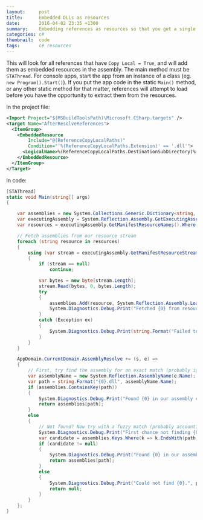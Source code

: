 ```yaml
---
layout:     post
title:      Embedded DLLs as resources
date:       2016-04-02 23:35 +1300
summary:    Embedding references as resources so that you get a single file executable.
categories: c#
thumbnail:  code
tags:       c# resources
---
```


This will look for all references that have `Copy Local = True`, and will add them as embedded resources in the assembly. 
The main method must be `STAThread`. For console apps, start the app from an instance of a class (eg. `new Program().Start()`). 
If you put the app code in the static `Main()` method, or any other static method for that matter, references will attempt to 
load before you have the opportunity to extract them from the resources.


In the project file:

```xml
<Import Project="$(MSBuildToolsPath)\Microsoft.CSharp.targets" />
<Target Name="AfterResolveReferences">
  <ItemGroup>
    <EmbeddedResource
        Include="@(ReferenceCopyLocalPaths)" 
        Condition="'%(ReferenceCopyLocalPaths.Extension)' == '.dll'">
      <LogicalName>%(ReferenceCopyLocalPaths.DestinationSubDirectory)%(ReferenceCopyLocalPaths.Filename)%(ReferenceCopyLocalPaths.Extension)</LogicalName>
    </EmbeddedResource>
  </ItemGroup>
</Target>
```

In code:

```c#
[STAThread]
static void Main(string[] args)
{

    var assemblies = new System.Collections.Generic.Dictionary<string, System.Reflection.Assembly>();
    var executingAssembly = System.Reflection.Assembly.GetExecutingAssembly();
    var resources = executingAssembly.GetManifestResourceNames().Where(n => n.EndsWith(".dll"));

    // Fetch assemblies from our resource stream
    foreach (string resource in resources)
    {
        using (var stream = executingAssembly.GetManifestResourceStream(resource))
        {
            if (stream == null)
                continue;

            var bytes = new byte[stream.Length];
            stream.Read(bytes, 0, bytes.Length);
            try
            {
                assemblies.Add(resource, System.Reflection.Assembly.Load(bytes));
                System.Diagnostics.Debug.Print("Fetched {0} from resources.", resource);
            }
            catch (Exception ex)
            {
                System.Diagnostics.Debug.Print(string.Format("Failed to load: {0}, Exception: {1}", resource, ex.Message));
            }
        }
    }

    AppDomain.CurrentDomain.AssemblyResolve += (s, e) =>
    {
        // First, try find the assembly for an exact match (probably ignoring namespace)
        var assemblyName = new System.Reflection.AssemblyName(e.Name);
        var path = string.Format("{0}.dll", assemblyName.Name);
        if (assemblies.ContainsKey(path))
        {
            System.Diagnostics.Debug.Print("Found {0} in our assembly cache.", path);
            return assemblies[path];
        }
        else
        {
            // Not found? Now try with a fuzzy match (probably accounting for namespace)
            System.Diagnostics.Debug.Print("First chance not finding {0}.", path);
            var candidate = assemblies.Keys.Where(k => k.EndsWith(path, StringComparison.CurrentCultureIgnoreCase)).FirstOrDefault();
            if (candidate != null)
            {
                System.Diagnostics.Debug.Print("Found {0} in our assembly cache (second chance).", path);
                return assemblies[path];
            }
            else
            {
                System.Diagnostics.Debug.Print("Could not find {0}.", path);
                return null;
            }
        }
    };
}
```
